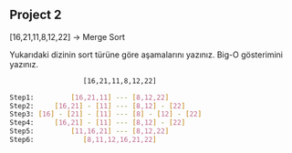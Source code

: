 ## Project 2

[16,21,11,8,12,22] -> Merge Sort

Yukarıdaki dizinin sort türüne göre aşamalarını yazınız.
Big-O gösterimini yazınız.


```bash
                  [16,21,11,8,12,22]

Step1:         [16,21,11] --- [8,12,22]
Step2:     [16,21] - [11] --- [8,12] - [22]
Step3: [16] - [21] - [11] --- [8] - [12] - [22]
Step4:     [16,21] - [11] --- [8,12] - [22]
Step5:         [11,16,21] --- [8,12,22]
Step6:            [8,11,12,16,21,22]
```
